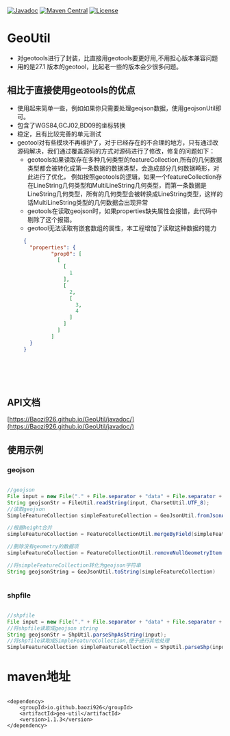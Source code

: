 [![Javadoc](https://img.shields.io/badge/JavaDoc-Online-green)](https://Baozi926.github.io/GeoUtil/javadoc/)
[![Maven Central](https://img.shields.io/maven-metadata/v?metadataUrl=https%3A%2F%2Frepo1.maven.org%2Fmaven2%2Fio%2Fgithub%2Fbaozi926%2Fgeo-util%2Fmaven-metadata.xml)](https://mvnrepository.com/artifact/io.github.baozi926/geo-util)
[![License](http://img.shields.io/:license-MIT-brightgreen.svg)](http://www.opensource.org/licenses/mit-license.php)

# GeoUtil

* 对geotools进行了封装，比直接用geotools要更好用,不用担心版本兼容问题
* 用的是27.1 版本的geotool，比起老一些的版本会少很多问题。

## 相比于直接使用geotools的优点
* 使用起来简单一些，例如如果你只需要处理geojson数据，使用geojsonUtil即可。
* 包含了WGS84,GCJ02,BD09的坐标转换
* 稳定，且有比较完善的单元测试
* geotool对有些模块不再维护了，对于已经存在的不合理的地方，只有通过改源码解决，我们通过覆盖源码的方式对源码进行了修改，修复的问题如下：
    * geotools如果读取存在多种几何类型的featureCollection,所有的几何数据类型都会被转化成第一条数据的数据类型，会造成部分几何数据畸形，对此进行了优化，
    例如按照geotools的逻辑，如果一个featureCollection存在LineString几何类型和MultiLineString几何类型，而第一条数据是LineString几何类型，所有的几何类型会被转换成LineString类型，这样的话MultiLineString类型的几何数据会出现异常
    * geotools在读取geojson时，如果properties缺失属性会报错，此代码中剔除了这个报错。
    * geotool无法读取有嵌套数组的属性，本工程增加了读取这种数据的能力
    ```json
      {      
        "properties": {
               "prop0": [
                 [
                   [
                     1
                   ],
                   [
                     2,
                     [
                       3,
                       4
                     ]
                   ]
                 ]
               ]
        }    
      }   
  
  
  
  
  
  
  
    ```
    

## API文档
[https://Baozi926.github.io/GeoUtil/javadoc/](https://Baozi926.github.io/GeoUtil/javadoc/)
    
## 使用示例

### geojson

```java

//geojson
File input = new File("." + File.separator + "data" + File.separator + "MergeBuilding.geojson");
String geojsonStr = FileUtil.readString(input, CharsetUtil.UTF_8);
//读取geojson
SimpleFeatureCollection simpleFeatureCollection = GeoJsonUtil.fromJsonAsSimpleFeatureCollection(geojsonStr, 7);

//根据height合并
simpleFeatureCollection = FeatureCollectionUtil.mergeByField(simpleFeatureCollection, "height", "MultiLineString", "String");

//删除没有geometry的数据项
simpleFeatureCollection = FeatureCollectionUtil.removeNullGeometryItem(simpleFeatureCollection)

//将simpleFeatureCollection转化为geojson字符串
String geojsonString = GeoJsonUtil.toString(simpleFeatureCollection)



```

### shpfile

```java

//shpfile
File input = new File("." + File.separator + "data" + File.separator + "杭州市城市建筑" + File.separator + "12杭州市建筑.shp");
//将shpfile读取成geojson string
String geojsonStr = ShpUtil.parseShpAsString(input);
//将shpfile读取成SimpleFeatureCollection,便于进行其他处理
SimpleFeatureCollection simpleFeatureCollection = ShpUtil.parseShp(input);

```



# maven地址

``` 

<dependency>
    <groupId>io.github.baozi926</groupId>
    <artifactId>geo-util</artifactId>
    <version>1.1.3</version>
</dependency>

```



